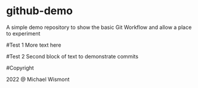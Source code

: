 # github-demo
A simple demo repository to show the basic Git Workflow and allow a place to experiment

#Test 1
More text here

#Test 2
Second block of text to demonstrate commits

#Copyright

2022 @ Michael Wismont